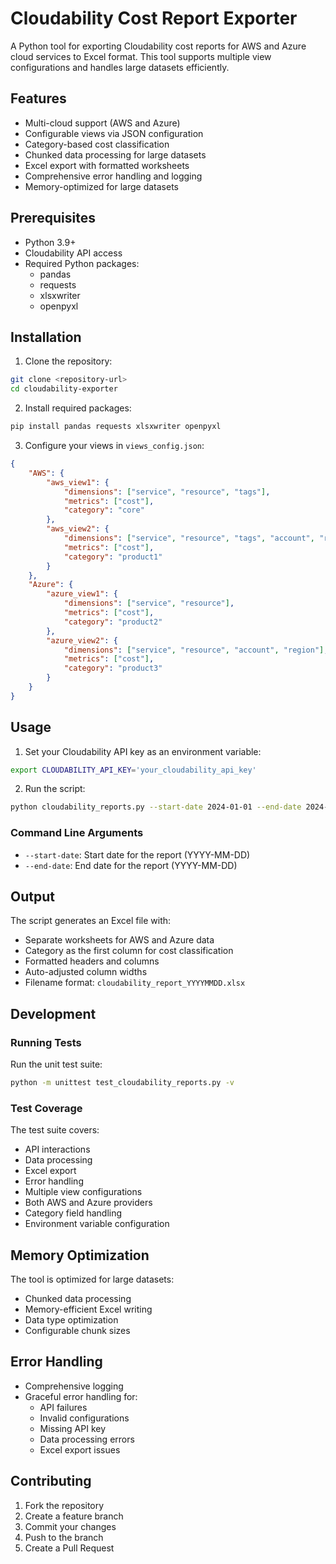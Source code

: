 # Cloudability Cost Report Exporter

A Python tool for exporting Cloudability cost reports for AWS and Azure cloud services to Excel format. This tool supports multiple view configurations and handles large datasets efficiently.

## Features

- Multi-cloud support (AWS and Azure)
- Configurable views via JSON configuration
- Category-based cost classification
- Chunked data processing for large datasets
- Excel export with formatted worksheets
- Comprehensive error handling and logging
- Memory-optimized for large datasets

## Prerequisites

- Python 3.9+
- Cloudability API access
- Required Python packages:
  - pandas
  - requests
  - xlsxwriter
  - openpyxl

## Installation

1. Clone the repository:
```bash
git clone <repository-url>
cd cloudability-exporter
```

2. Install required packages:
```bash
pip install pandas requests xlsxwriter openpyxl
```

3. Configure your views in `views_config.json`:
```json
{
    "AWS": {
        "aws_view1": {
            "dimensions": ["service", "resource", "tags"],
            "metrics": ["cost"],
            "category": "core"
        },
        "aws_view2": {
            "dimensions": ["service", "resource", "tags", "account", "region"],
            "metrics": ["cost"],
            "category": "product1"
        }
    },
    "Azure": {
        "azure_view1": {
            "dimensions": ["service", "resource"],
            "metrics": ["cost"],
            "category": "product2"
        },
        "azure_view2": {
            "dimensions": ["service", "resource", "account", "region"],
            "metrics": ["cost"],
            "category": "product3"
        }
    }
}
```

## Usage

1. Set your Cloudability API key as an environment variable:
```bash
export CLOUDABILITY_API_KEY='your_cloudability_api_key'
```

2. Run the script:
```bash
python cloudability_reports.py --start-date 2024-01-01 --end-date 2024-01-31
```

### Command Line Arguments

- `--start-date`: Start date for the report (YYYY-MM-DD)
- `--end-date`: End date for the report (YYYY-MM-DD)

## Output

The script generates an Excel file with:
- Separate worksheets for AWS and Azure data
- Category as the first column for cost classification
- Formatted headers and columns
- Auto-adjusted column widths
- Filename format: `cloudability_report_YYYYMMDD.xlsx`

## Development

### Running Tests

Run the unit test suite:
```bash
python -m unittest test_cloudability_reports.py -v
```

### Test Coverage

The test suite covers:
- API interactions
- Data processing
- Excel export
- Error handling
- Multiple view configurations
- Both AWS and Azure providers
- Category field handling
- Environment variable configuration

## Memory Optimization

The tool is optimized for large datasets:
- Chunked data processing
- Memory-efficient Excel writing
- Data type optimization
- Configurable chunk sizes

## Error Handling

- Comprehensive logging
- Graceful error handling for:
  - API failures
  - Invalid configurations
  - Missing API key
  - Data processing errors
  - Excel export issues

## Contributing

1. Fork the repository
2. Create a feature branch
3. Commit your changes
4. Push to the branch
5. Create a Pull Request 